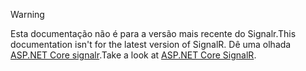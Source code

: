 > [!WARNING]
> <span data-ttu-id="b3e2c-101">Esta documentação não é para a versão mais recente do Signalr.</span><span class="sxs-lookup"><span data-stu-id="b3e2c-101">This documentation isn't for the latest version of SignalR.</span></span> <span data-ttu-id="b3e2c-102">Dê uma olhada [ASP.NET Core signalr](/aspnet/core/signalr/introduction).</span><span class="sxs-lookup"><span data-stu-id="b3e2c-102">Take a look at [ASP.NET Core SignalR](/aspnet/core/signalr/introduction).</span></span>
